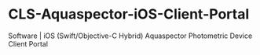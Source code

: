# CLS-Aquaspector-iOS-Client-Portal
Software | iOS (Swift/Objective-C Hybrid) Aquaspector Photometric Device Client Portal

